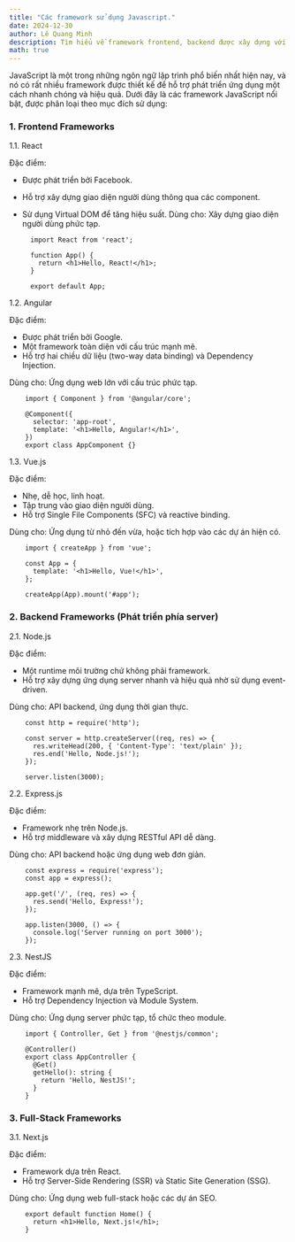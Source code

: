 ```yaml
---
title: "Các framework sử dụng Javascript."
date: 2024-12-30
author: Lê Quang Minh
description: Tìm hiểu về framework frontend, backend được xây dựng với ngôn ngữ javascript.
math: true
---
```


JavaScript là một trong những ngôn ngữ lập trình phổ biến nhất hiện nay, và nó có rất nhiều framework được thiết kế để hỗ trợ phát triển ứng dụng một cách nhanh chóng và hiệu quả. Dưới đây là các framework JavaScript nổi bật, được phân loại theo mục đích sử dụng:

### 1. Frontend Frameworks 
1.1. React

Đặc điểm:
- Được phát triển bởi Facebook.
- Hỗ trợ xây dựng giao diện người dùng thông qua các component.
- Sử dụng Virtual DOM để tăng hiệu suất.
Dùng cho: Xây dựng giao diện người dùng phức tạp.

        import React from 'react';

        function App() {
          return <h1>Hello, React!</h1>;
        }

        export default App;

1.2. Angular

Đặc điểm:
- Được phát triển bởi Google.
- Một framework toàn diện với cấu trúc mạnh mẽ.
- Hỗ trợ hai chiều dữ liệu (two-way data binding) và Dependency Injection.

Dùng cho: Ứng dụng web lớn với cấu trúc phức tạp.

        import { Component } from '@angular/core';

        @Component({
          selector: 'app-root',
          template: '<h1>Hello, Angular!</h1>',
        })
        export class AppComponent {}

1.3. Vue.js

Đặc điểm:

- Nhẹ, dễ học, linh hoạt.
- Tập trung vào giao diện người dùng.
- Hỗ trợ Single File Components (SFC) và reactive binding.

Dùng cho: Ứng dụng từ nhỏ đến vừa, hoặc tích hợp vào các dự án hiện có.

        import { createApp } from 'vue';

        const App = {
          template: '<h1>Hello, Vue!</h1>',
        };

        createApp(App).mount('#app');

### 2. Backend Frameworks (Phát triển phía server)

2.1. Node.js

Đặc điểm:

- Một runtime môi trường chứ không phải framework.
- Hỗ trợ xây dựng ứng dụng server nhanh và hiệu quả nhờ sử dụng event-driven.

Dùng cho: API backend, ứng dụng thời gian thực.

        const http = require('http');

        const server = http.createServer((req, res) => {
          res.writeHead(200, { 'Content-Type': 'text/plain' });
          res.end('Hello, Node.js!');
        });

        server.listen(3000);

2.2. Express.js

Đặc điểm:

- Framework nhẹ trên Node.js.
- Hỗ trợ middleware và xây dựng RESTful API dễ dàng.

Dùng cho: API backend hoặc ứng dụng web đơn giản.

        const express = require('express');
        const app = express();

        app.get('/', (req, res) => {
          res.send('Hello, Express!');
        });

        app.listen(3000, () => {
          console.log('Server running on port 3000');
        });


2.3. NestJS

Đặc điểm:

- Framework mạnh mẽ, dựa trên TypeScript.
- Hỗ trợ Dependency Injection và Module System.

Dùng cho: Ứng dụng server phức tạp, tổ chức theo module.

        import { Controller, Get } from '@nestjs/common';

        @Controller()
        export class AppController {
          @Get()
          getHello(): string {
            return 'Hello, NestJS!';
          }
        }

### 3. Full-Stack Frameworks

3.1. Next.js

Đặc điểm:

- Framework dựa trên React.
- Hỗ trợ Server-Side Rendering (SSR) và Static Site Generation (SSG).

Dùng cho: Ứng dụng web full-stack hoặc các dự án SEO.

        export default function Home() {
          return <h1>Hello, Next.js!</h1>;
        }
